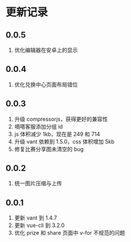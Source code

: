 # 更新记录

## 0.0.5

1. 优化编辑器在安卓上的显示

## 0.0.4

1. 优化兑换中心页面布局错位

## 0.0.3

1. 升级 compressorjs，获得更好的兼容性
1. 嘀嗒客服添加分组 id
1. js 体积减少 1kb，现在是 249 和 714
1. 升级 vant 依赖到 1.5.0，css 体积增加 5kb
1. 修复比赛分享图未清空的 bug

## 0.0.2

1. 统一图片压缩与上传

## 0.0.1

1. 更新 vant 到 1.4.7
1. 更新 vue-cli 到 3.2.0
1. 优化 prize 和 share 页面中 v-for 不规范的问题
